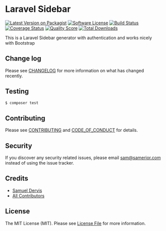 # Laravel Sidebar

[![Latest Version on Packagist][ico-version]][link-packagist]
[![Software License][ico-license]](LICENSE.md)
[![Build Status][ico-travis]][link-travis]
[![Coverage Status][ico-scrutinizer]][link-scrutinizer]
[![Quality Score][ico-code-quality]][link-code-quality]
[![Total Downloads][ico-downloads]][link-downloads]

This is a Laravel Sidebar generator with authentication and works nicely with Bootstrap

## Change log

Please see [CHANGELOG](CHANGELOG.md) for more information on what has changed recently.

## Testing

``` bash
$ composer test
```

## Contributing

Please see [CONTRIBUTING](CONTRIBUTING.md) and [CODE_OF_CONDUCT](CODE_OF_CONDUCT.md) for details.

## Security

If you discover any security related issues, please email sam@samerior.com instead of using the issue tracker.

## Credits

- [Samuel Dervis][link-author]
- [All Contributors][link-contributors]

## License

The MIT License (MIT). Please see [License File](LICENSE.md) for more information.

[ico-version]: https://img.shields.io/packagist/v/samerior/laravel-sidebar.svg?style=flat-square
[ico-license]: https://img.shields.io/badge/license-MIT-brightgreen.svg?style=flat-square
[ico-travis]: https://img.shields.io/travis/samerior/laravel-sidebar/master.svg?style=flat-square
[ico-scrutinizer]: https://img.shields.io/scrutinizer/coverage/g/samerior/laravel-sidebar.svg?style=flat-square
[ico-code-quality]: https://img.shields.io/scrutinizer/g/samerior/laravel-sidebar.svg?style=flat-square
[ico-downloads]: https://img.shields.io/packagist/dt/samerior/laravel-sidebar.svg?style=flat-square

[link-packagist]: https://packagist.org/packages/samerior/laravel-sidebar
[link-travis]: https://travis-ci.org/samerior/laravel-sidebar
[link-scrutinizer]: https://scrutinizer-ci.com/g/samerior/laravel-sidebar/code-structure
[link-code-quality]: https://scrutinizer-ci.com/g/samerior/laravel-sidebar
[link-downloads]: https://packagist.org/packages/samerior/laravel-sidebar
[link-author]: https://github.com/samerior
[link-contributors]: ../../contributors
